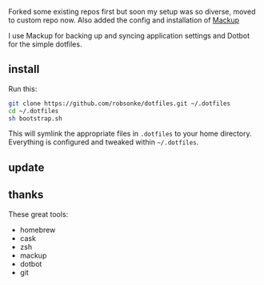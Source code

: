 Forked some existing repos first but soon my setup was so diverse, moved to custom repo now.
Also added the config and installation of [Mackup](https://github.com/lra/mackup)

I use Mackup for backing up and syncing application settings and Dotbot for the simple dotfiles.


## install

Run this:

```sh
git clone https://github.com/robsonke/dotfiles.git ~/.dotfiles
cd ~/.dotfiles
sh bootstrap.sh
```

This will symlink the appropriate files in `.dotfiles` to your home directory.
Everything is configured and tweaked within `~/.dotfiles`.

## update




## thanks

These great tools:
* homebrew
* cask
* zsh
* mackup
* dotbot
* git
